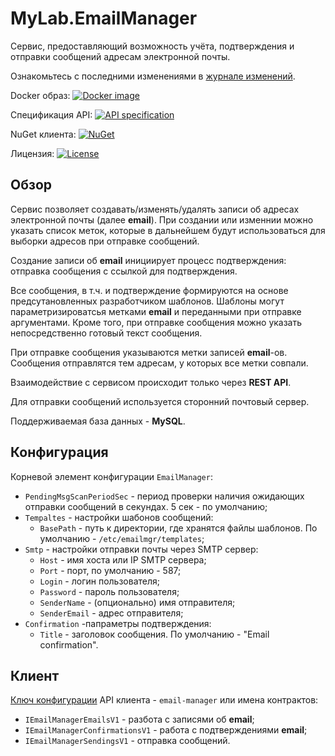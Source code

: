 # MyLab.EmailManager

Сервис, предоставляющий возможность учёта, подтверждения и отправки сообщений адресам электронной почты. 

Ознакомьтесь с последними изменениями в [журнале изменений](./CHANGELOG.md).

Docker образ: [![Docker image](https://img.shields.io/static/v1?label=docker&style=flat&logo=docker&message=image&color=blue)](https://github.com/mylab-tools/email-manager) 

Спецификация API:  [![API specification](https://img.shields.io/badge/OAS3-v1%20(actual)-green)](https://app.swaggerhub.com/apis/OZZYEXT/MyLab.EmailManager/1.0.0)

NuGet клиента: [![NuGet](https://img.shields.io/nuget/v/MyLab.EmailManager.Client.svg)](https://www.nuget.org/packages/MyLab.EmailManager.Client/)

Лицензия: [![License](https://img.shields.io/github/license/mylab-search-fx/delegate)](./LICENSE)

## Обзор

Сервис позволяет создавать/изменять/удалять записи об адресах электронной почты (далее **email**). При создании или изменнии можно указать список меток, которые в дальнейшем будут использоваться для выборки адресов при отправке сообщений.

Создание записи об **email** инициирует процесс подтверждения: отправка сообщения с ссылкой для подтверждения.

Все сообщения, в т.ч. и подтверждение формируются на основе предсутановленных разработчиком шаблонов. Шаблоны могут параметризироватсья метками **email** и переданными при отправке аргументами. Кроме того, при отправке сообщения можно указать непосредственно готовый текст сообщения.  

При отправке сообщения указываются метки записей **email**-ов. Сообщения отправлятся тем адресам, у которых все метки совпали. 

Взаимодействие с сервисом происходит только через **REST API**. 

Для отправки сообщений используется сторонний почтовый сервер. 

Поддерживаемая база данных - **MySQL**.

## Конфигурация

Корневой элемент конфигурации `EmailManager`:

* `PendingMsgScanPeriodSec` - период проверки наличия ожидающих отправки сообщений в секундах. 5 сек - по умолчанию;
* `Tempaltes` - настройки шабонов сообщений:
  * `BasePath` - путь к директории, где хранятся файлы шаблонов. По умолчанию - `/etc/emailmgr/templates`;
* `Smtp` - настройки отправки почты через SMTP сервер:
  * `Host` - имя хоста или IP SMTP сервера;
  * `Port` - порт, по умолчанию - 587;
  * `Login` - логин пользователя;
  * `Password` - пароль пользователя;
  * `SenderName` - (опционально) имя отправителя;
  * `SenderEmail` - адрес отправителя;
* `Confirmation` -папраметры подтверждения:
  * `Title` - заголовок сообщения. По умолчанию - "Email confirmation". 

## Клиент

[Ключ конфигурации](https://github.com/mylab-tools/apiclient?tab=readme-ov-file#%D1%81%D0%BE%D0%BF%D0%BE%D1%81%D1%82%D0%B0%D0%B2%D0%BB%D0%B5%D0%BD%D0%B8%D0%B5-%D0%BA%D0%BE%D0%BD%D1%82%D1%80%D0%B0%D0%BA%D1%82%D0%BE%D0%B2) API клиента - `email-manager` или имена контрактов:

* `IEmailManagerEmailsV1` - разбота с записями об **email**;
* `IEmailManagerConfirmationsV1` - работа с подтверждениями **email**;
* `IEmailManagerSendingsV1` - отправка сообщений.
